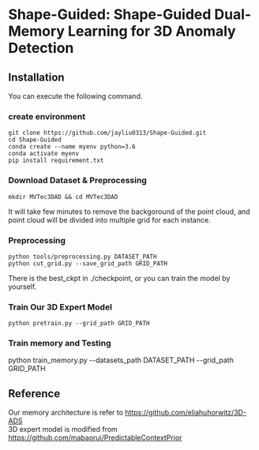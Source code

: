 # Shape-Guided: Shape-Guided Dual-Memory Learning for 3D Anomaly Detection

## Installation
You can execute the following command.
### create environment
```
git clone https://github.com/jayliu0313/Shape-Guided.git
cd Shape-Guided
conda create --name myenv python=3.6
conda activate myenv
pip install requirement.txt
```
### Download Dataset & Preprocessing
```
mkdir MVTec3DAD && cd MVTec3DAD

```

It will take few minutes to remove the backgoround of the point cloud, and point cloud will be divided into multiple grid for each instance. 
### Preprocessing
```
python tools/preprocessing.py DATASET_PATH
python cut_grid.py --save_grid_path GRID_PATH
```
There is the best_ckpt in ./checkpoint, or you can train the model by yourself.
### Train Our 3D Expert Model
```
python pretrain.py --grid_path GRID_PATH
```

### Train memory and Testing
python train_memory.py --datasets_path DATASET_PATH --grid_path GRID_PATH

## Reference
Our memory architecture is refer to https://github.com/eliahuhorwitz/3D-ADS  
3D expert model is modified from https://github.com/mabaorui/PredictableContextPrior



